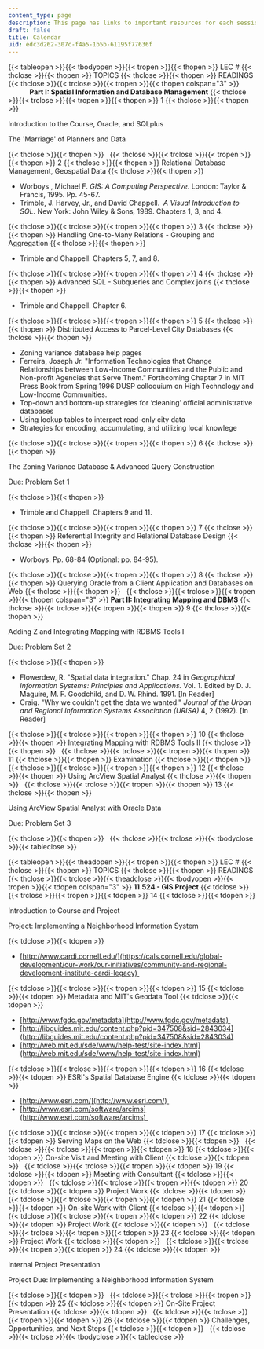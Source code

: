 ```yaml
---
content_type: page
description: This page has links to important resources for each session of the course.
draft: false
title: Calendar
uid: edc3d262-307c-f4a5-1b5b-61195f77636f
---
```

{{< tableopen >}}{{< tbodyopen >}}{{< tropen >}}{{< thopen >}}
LEC #
{{< thclose >}}{{< thopen >}}
TOPICS
{{< thclose >}}{{< thopen >}}
READINGS
{{< thclose >}}{{< trclose >}}{{< tropen >}}{{< thopen colspan="3" >}}
           **Part I: Spatial Information and Database Management**
{{< thclose >}}{{< trclose >}}{{< tropen >}}{{< thopen >}}
1
{{< thclose >}}{{< thopen >}}

Introduction to the Course, Oracle, and SQLplus

The 'Marriage' of Planners and Data

{{< thclose >}}{{< thopen >}}
 
{{< thclose >}}{{< trclose >}}{{< tropen >}}{{< thopen >}}
2
{{< thclose >}}{{< thopen >}}
Relational Database Management, Geospatial Data
{{< thclose >}}{{< thopen >}}

- Worboys , Michael F. *GIS: A Computing Perspective*. London: Taylor & Francis, 1995. Pp. 45-67.
- Trimble, J. Harvey, Jr., and David Chappell.  *A Visual Introduction to SQL.* New York: John Wiley & Sons, 1989. Chapters 1, 3, and 4.

{{< thclose >}}{{< trclose >}}{{< tropen >}}{{< thopen >}}
3
{{< thclose >}}{{< thopen >}}
Handling One-to-Many Relations - Grouping and Aggregation
{{< thclose >}}{{< thopen >}}

- Trimble and Chappell. Chapters 5, 7, and 8.

{{< thclose >}}{{< trclose >}}{{< tropen >}}{{< thopen >}}
4
{{< thclose >}}{{< thopen >}}
Advanced SQL - Subqueries and Complex joins
{{< thclose >}}{{< thopen >}}

- Trimble and Chappell. Chapter 6.

{{< thclose >}}{{< trclose >}}{{< tropen >}}{{< thopen >}}
5
{{< thclose >}}{{< thopen >}}
Distributed Access to Parcel-Level City Databases
{{< thclose >}}{{< thopen >}}

- Zoning variance database help pages
- Ferreira, Joseph Jr. "Information Technologies that Change Relationships between Low-Income Communities and the Public and Non-profit Agencies that Serve Them." Forthcoming Chapter 7 in MIT Press Book from Spring 1996 DUSP colloquium on High Technology and Low-Income Communities.
- Top-down and bottom-up strategies for ‘cleaning’ official administrative databases
- Using lookup tables to interpret read-only city data
- Strategies for encoding, accumulating, and utilizing local knowlege

{{< thclose >}}{{< trclose >}}{{< tropen >}}{{< thopen >}}
6
{{< thclose >}}{{< thopen >}}

The Zoning Variance Database & Advanced Query Construction

Due: Problem Set 1

{{< thclose >}}{{< thopen >}}

- Trimble and Chappell. Chapters 9 and 11.

{{< thclose >}}{{< trclose >}}{{< tropen >}}{{< thopen >}}
7
{{< thclose >}}{{< thopen >}}
Referential Integrity and Relational Database Design
{{< thclose >}}{{< thopen >}}

- Worboys. Pp. 68-84 (Optional: pp. 84-95).

{{< thclose >}}{{< trclose >}}{{< tropen >}}{{< thopen >}}
8
{{< thclose >}}{{< thopen >}}
Querying Oracle from a Client Application and Databases on Web
{{< thclose >}}{{< thopen >}}
 
{{< thclose >}}{{< trclose >}}{{< tropen >}}{{< thopen colspan="3" >}}
**Part II: Integrating Mapping and DBMS**
{{< thclose >}}{{< trclose >}}{{< tropen >}}{{< thopen >}}
9
{{< thclose >}}{{< thopen >}}

Adding Z and Integrating Mapping with RDBMS Tools I

Due: Problem Set 2

{{< thclose >}}{{< thopen >}}

- Flowerdew, R. "Spatial data integration." Chap. 24 in *Geographical Information Systems: Principles and Applications.* Vol. 1. Edited by D. J. Maguire, M. F. Goodchild, and D. W. Rhind. 1991. \[In Reader\]
- Craig. "Why we couldn't get the data we wanted." *Journal of the Urban and Regional Information Systems Association (URISA)* 4, 2 (1992). \[In Reader\]

{{< thclose >}}{{< trclose >}}{{< tropen >}}{{< thopen >}}
10
{{< thclose >}}{{< thopen >}}
Integrating Mapping with RDBMS Tools II
{{< thclose >}}{{< thopen >}}
 
{{< thclose >}}{{< trclose >}}{{< tropen >}}{{< thopen >}}
11
{{< thclose >}}{{< thopen >}}
Examination
{{< thclose >}}{{< thopen >}}
 
{{< thclose >}}{{< trclose >}}{{< tropen >}}{{< thopen >}}
12
{{< thclose >}}{{< thopen >}}
Using ArcView Spatial Analyst
{{< thclose >}}{{< thopen >}}
 
{{< thclose >}}{{< trclose >}}{{< tropen >}}{{< thopen >}}
13
{{< thclose >}}{{< thopen >}}

Using ArcView Spatial Analyst with Oracle Data

Due: Problem Set 3

{{< thclose >}}{{< thopen >}}
 
{{< thclose >}}{{< trclose >}}{{< tbodyclose >}}{{< tableclose >}}

{{< tableopen >}}{{< theadopen >}}{{< tropen >}}{{< thopen >}}
LEC #
{{< thclose >}}{{< thopen >}}
TOPICS
{{< thclose >}}{{< thopen >}}
READINGS
{{< thclose >}}{{< trclose >}}{{< theadclose >}}{{< tbodyopen >}}{{< tropen >}}{{< tdopen colspan="3" >}}
**11.524 - GIS Project**
{{< tdclose >}}{{< trclose >}}{{< tropen >}}{{< tdopen >}}
14
{{< tdclose >}}{{< tdopen >}}

Introduction to Course and Project

Project: Implementing a Neighborhood Information System

{{< tdclose >}}{{< tdopen >}}

- [http://www.cardi.cornell.edu/](https://cals.cornell.edu/global-development/our-work/our-initiatives/community-and-regional-development-institute-cardi-legacy) 

{{< tdclose >}}{{< trclose >}}{{< tropen >}}{{< tdopen >}}
15
{{< tdclose >}}{{< tdopen >}}
Metadata and MIT's Geodata Tool
{{< tdclose >}}{{< tdopen >}}

- [http://www.fgdc.gov/metadata](http://www.fgdc.gov/metadata) 
- [http://libguides.mit.edu/content.php?pid=347508&sid=2843034](http://libguides.mit.edu/content.php?pid=347508&sid=2843034)
- [http://web.mit.edu/sde/www/help-test/site-index.html](http://web.mit.edu/sde/www/help-test/site-index.html)

{{< tdclose >}}{{< trclose >}}{{< tropen >}}{{< tdopen >}}
16
{{< tdclose >}}{{< tdopen >}}
ESRI's Spatial Database Engine
{{< tdclose >}}{{< tdopen >}}

- [http://www.esri.com/](http://www.esri.com/) 
- [http://www.esri.com/software/arcims](http://www.esri.com/software/arcims) 

{{< tdclose >}}{{< trclose >}}{{< tropen >}}{{< tdopen >}}
17
{{< tdclose >}}{{< tdopen >}}
Serving Maps on the Web
{{< tdclose >}}{{< tdopen >}}
 
{{< tdclose >}}{{< trclose >}}{{< tropen >}}{{< tdopen >}}
18
{{< tdclose >}}{{< tdopen >}}
On-site Visit and Meeting with Client
{{< tdclose >}}{{< tdopen >}}
 
{{< tdclose >}}{{< trclose >}}{{< tropen >}}{{< tdopen >}}
19
{{< tdclose >}}{{< tdopen >}}
Meeting with Consultant
{{< tdclose >}}{{< tdopen >}}
 
{{< tdclose >}}{{< trclose >}}{{< tropen >}}{{< tdopen >}}
20
{{< tdclose >}}{{< tdopen >}}
Project Work
{{< tdclose >}}{{< tdopen >}}
 
{{< tdclose >}}{{< trclose >}}{{< tropen >}}{{< tdopen >}}
21
{{< tdclose >}}{{< tdopen >}}
On-site Work with Client
{{< tdclose >}}{{< tdopen >}}
 
{{< tdclose >}}{{< trclose >}}{{< tropen >}}{{< tdopen >}}
22
{{< tdclose >}}{{< tdopen >}}
Project Work
{{< tdclose >}}{{< tdopen >}}
 
{{< tdclose >}}{{< trclose >}}{{< tropen >}}{{< tdopen >}}
23
{{< tdclose >}}{{< tdopen >}}
Project Work
{{< tdclose >}}{{< tdopen >}}
 
{{< tdclose >}}{{< trclose >}}{{< tropen >}}{{< tdopen >}}
24
{{< tdclose >}}{{< tdopen >}}

Internal Project Presentation

Project Due: Implementing a Neighborhood Information System

{{< tdclose >}}{{< tdopen >}}
 
{{< tdclose >}}{{< trclose >}}{{< tropen >}}{{< tdopen >}}
25
{{< tdclose >}}{{< tdopen >}}
On-Site Project Presentation
{{< tdclose >}}{{< tdopen >}}
 
{{< tdclose >}}{{< trclose >}}{{< tropen >}}{{< tdopen >}}
26
{{< tdclose >}}{{< tdopen >}}
Challenges, Opportunities, and Next Steps
{{< tdclose >}}{{< tdopen >}}
 
{{< tdclose >}}{{< trclose >}}{{< tbodyclose >}}{{< tableclose >}}